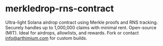 # merkledrop-rns-contract
Ultra-light Solana airdrop contract using Merkle proofs and RNS tracking. Securely handles up to 1,000,000 claims with minimal rent. Open-source (MIT). Ideal for airdrops, allowlists, and rewards. Fork or contact info@arthimium.com for custom builds.
